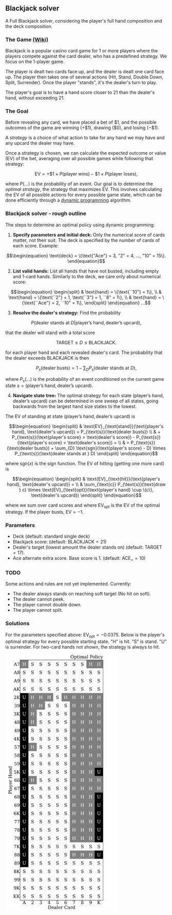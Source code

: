 ## Blackjack solver

A Full Blackjack solver, considering the player's full hand composition and the deck composition.

### The Game [(Wiki)](https://en.wikipedia.org/wiki/Blackjack)

Blackjack is a popular casino card game for 1 or more players where the players compete against the card dealer, who has a predefined strategy. We focus on the 1-player game.

The player is dealt two cards face up, and the dealer is dealt one card face up. The player then takes one of several actions (Hit, Stand, Double Down, Split, Surrender). Once the player "stands", it's the dealer's turn to play.

The player's goal is to have a hand score closer to 21 than the dealer's hand, without exceeding 21.

### The Goal

Before revealing any card, we have placed a bet of $`\$1`$, and the possible outcomes of the game are winning ($`+\$1`$), drawing ($`\$0`$), and losing ($`-\$1`$).

A *strategy* is a choice of what action to take for any hand we may have and any upcard the dealer may have.

Once a strategy is chosen, we can calculate the expected outcome or value ($\text{EV}$) of the bet, averaging over all possible games while following that strategy:

```math
\begin{equation}
\text{EV} = +\$1 \times P(\text{player wins}) -\$1 \times P(\text{player loses}),
\end{equation}
```

where $P(...)$ is the probability of an event. Our goal is to determine the *optimal strategy*, the strategy that maximizes $\text{EV}$. This involves calculating the $\text{EV}$ of all possible actions for every possible game state, which can be done efficiently through a [dynamic programming](https://en.wikipedia.org/wiki/Dynamic_programming) algorithm.

### Blackjack solver - rough outline

The steps to determine an optimal policy using dynamic programming:

1. **Specify parameters and initial deck:** Only the numerical score of cards matter, not their suit. The deck is specified by the number of cards of each score. Example:

```math
\begin{equation}
\text{deck} = \{\text{"Ace"} = 3, "2" = 4, ..., "10" = 15\}.
\end{equation}
```

2. **List valid hands:** List all hands that have not busted, including empty and 1-card hands. Similarly to the deck, we care only about numerical score:

```math
\begin{equation}
\begin{split}
& \text{hand} = \{\text{``10"} = 1\}, \\
& \text{hand} = \{\text{``2"} = 1, \text{``3"} = 1, ``8" = 1\}, \\
& \text{hand} = \{\text{``Ace"} = 2, ``10" = 1\},
\end{split}
\end{equation}
...
```

3. **Resolve the dealer's strategy:** Find the probability

```math
\begin{equation}
P(\text{dealer stands at } D | \text{player's hand}, \text{dealer's upcard}),
\end{equation}
```

that the dealer will stand with a total score

```math
\begin{equation}
\text{TARGET} \le D \le \text{BLACKJACK}.
\end{equation}
```

for each player hand and each revealed dealer's card. The probability that the dealer exceeds $\text{BLACKJACK}$ is then

```math
\begin{equation}
P_{\text{s}}(\text{dealer busts}) = 1 - \sum_{D} P_{\text{s}}(\text{dealer stands at } D),
\end{equation}
```

where $P_{\text{s}}(...)$ is the probability of an event conditioned on the current game state $\text{s} = (\text{player's hand}, \text{dealer's upcard})$.

4. **Navigate state tree:** The optimal strategy for each state $(\text{player's hand}, \text{dealer's upcard})$ can be determined in one sweep of all states, going backwards from the largest hand size states to the lowest.

The $\text{EV}$ of standing at state $(\text{player's hand}, \text{dealer's upcard})$ is

```math
\begin{equation}
\begin{split}
& \text{EV}_{\text{stand}}(\text{player's hand}, \text{dealer's upcard}) = P_{\text{s}}(\text{dealer busts}) \\
& + P_{\text{s}}(\text{player's score} > \text{dealer's score}) - P_{\text{s}}(\text{player's score} < \text{dealer's score}) = \\
& = P_{\text{s}}(\text{dealer busts}) + \sum_{D} \text{sgn}(\text{player's score} - D) \times P_{\text{s}}(\text{dealer stands at } D)
\end{split}
\end{equation}
```

where $\text{sgn}(x)$ is the sign function. The $\text{EV}$ of hitting (getting one more card) is

```math
\begin{equation}
\begin{split}
& \text{EV}_{\text{hit}}(\text{player's hand}, \text{dealer's upcard}) = \\
& \sum_{\text{c}} P_{\text{s}}(\text{draw } c) \times \text{EV}_{\text{opt}}(\text{player's hand} \cup \{c\}, \text{dealer's upcard}) 
\end{split}
\end{equation}
```

where we sum over card scores and where $\text{EV}_{\text{opt}}$ is the $\text{EV}$ of the optimal strategy. If the player busts, $\text{EV} = - 1$.

### Parameters

- Deck (default: standard single deck)
- Blackjack score: (default: $\text{BLACKJACK}=21$)
- Dealer's target (lowest amount the dealer stands on) (default: $\text{TARGET}=17$).
- Ace alternate extra score. Base score is 1. (default: $\text{ACE}_+=10$)

### TODO

Some actions and rules are not yet implemented. Currently:
- The dealer always stands on reaching soft target (No hit on soft).
- The dealer cannot peek.
- The player cannot double down.
- The player cannot split.

### Solutions

For the parameters specified above: $\text{EV}_{\text{opt}} = -0.0375$. Below is the player's optimal strategy for every possible starting state. "H" is hit. "S" is stand. "U" is surrender. For two-card hands not shown, the strategy is always to hit.

<img src="./optimal_policy.png" width="350">

